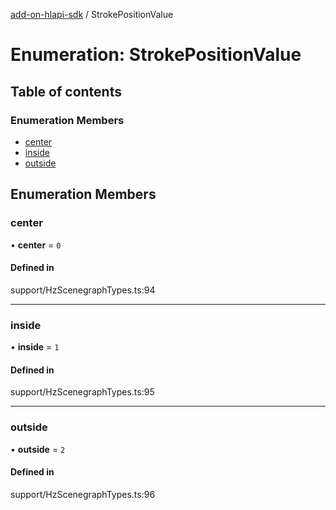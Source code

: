 [add-on-hlapi-sdk](../overview.md) / StrokePositionValue

# Enumeration: StrokePositionValue

## Table of contents

### Enumeration Members

- [center](StrokePositionValue.md#center)
- [inside](StrokePositionValue.md#inside)
- [outside](StrokePositionValue.md#outside)

## Enumeration Members

### <a id="center" name="center"></a> center

• **center** = ``0``

#### Defined in

support/HzScenegraphTypes.ts:94

___

### <a id="inside" name="inside"></a> inside

• **inside** = ``1``

#### Defined in

support/HzScenegraphTypes.ts:95

___

### <a id="outside" name="outside"></a> outside

• **outside** = ``2``

#### Defined in

support/HzScenegraphTypes.ts:96
